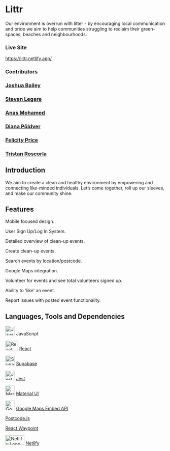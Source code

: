 # Littr
Our environment is overrun with litter - by encouraging local communication and pride we aim to help communities struggling to reclaim their green-spaces, beaches and neighbourhoods.

### Live Site
https://littr.netlify.app/

### Contributors
### [Joshua Bailey](https://www.linkedin.com/in/jojabailey/)
### [Steven Legere](https://www.linkedin.com/in/steven-legere-6b973476/)
### [Anas Mohamed](https://www.linkedin.com/in/anas-mohamed-b90410189/)
### [Diana Põldver](https://www.linkedin.com/in/dianapoldver/)
### [Felicity Price](https://www.linkedin.com/in/felicity-price-a92a5326a/)
### [Tristan Roscorla](https://www.linkedin.com/in/tristan-roscorla/)

## Introduction
We aim to create a clean and healthy environment by empowering and connecting like-minded individuals. Let’s come together, roll up our sleeves, and make our community shine.

## Features
Mobile focused design.

User Sign Up/Log In System.

Detailed overview of clean-up events.

Create clean-up events.

Search events by location/postcode.

Google Maps integration.

Volunteer for events and see total volunteers signed up.

Ability to 'like' an event.

Report issues with posted event functionality.

## Languages, Tools and Dependencies
<img src="https://upload.wikimedia.org/wikipedia/commons/thumb/6/6a/JavaScript-logo.png/240px-JavaScript-logo.png" alt="JavaScript Logo" width="30" height="30"> JavaScript

<img src="https://upload.wikimedia.org/wikipedia/commons/thumb/a/a7/React-icon.svg/1024px-React-icon.svg.png" alt="React Logo" width="40" height="30"> [React](https://react.dev/)

<img src="https://d2eip9sf3oo6c2.cloudfront.net/tags/images/000/001/299/square_480/supabase-logo-icon_1.png" alt="Supabase Logo" width="30" height="30"> [Supabase](https://supabase.com/)

<img src="https://docs.knapsackpro.com/images/blog/posts/run-jest-on-github-actions-with-parallelization/jest.png" alt="Jest Logo" width="30" height="30"> [Jest](https://www.npmjs.com/package/jest)

<img src="https://v4.mui.com/static/logo_raw.svg" alt="Material UI Logo" width="30" height="30"> [Material UI](https://mui.com/)

<img src="https://play-lh.googleusercontent.com/Kf8WTct65hFJxBUDm5E-EpYsiDoLQiGGbnuyP6HBNax43YShXti9THPon1YKB6zPYpA" alt="Google Logo" width="30" height="30"> [Google Maps Embed API](https://developers.google.com/maps/documentation/embed/get-started)

[Postcode.js](https://www.npmjs.com/package/postcode)

[React Waypoint](https://www.npmjs.com/package/react-waypoint)

<img src="https://upload.wikimedia.org/wikipedia/commons/thumb/9/97/Netlify_logo_%282%29.svg/1920px-Netlify_logo_%282%29.svg.png" alt="Netlify Logo" width="60" height="30"> [Netlify](https://www.netlify.com/)